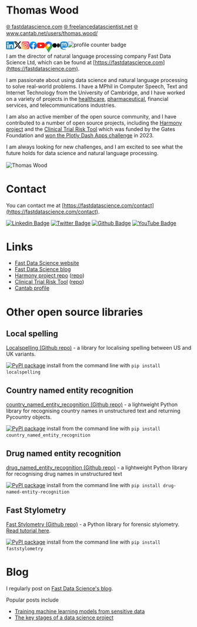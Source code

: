 # Thomas Wood

<div>
  
<a href="https://fastdatascience.com"><span align="left">🌐 fastdatascience.com</span></a>
<a href="https://freelancedatascientist.net"><span align="left">🌐 freelancedatascientist.net</span></a>
<a href="https://www.cantab.net/users/thomas.wood/"><span align="left">🌐 www.cantab.net/users/thomas.wood/</span></a>
</div>

<div>
<a href="https://www.linkedin.com/in/woodthom/"><img align="left" src="https://raw.githubusercontent.com//harmonydata/.github/main/profile/linkedin.svg" alt="Thomas Wood | LinkedIn" width="21px"/></a>
<a href="https://twitter.com/fastdatascienc1"><img align="left" src="https://raw.githubusercontent.com//harmonydata/.github/main/profile/x.svg" alt="Fast Data Science | X" width="21px"/></a>
<a href="https://www.instagram.com/fastdatascience/"><img align="left" src="https://raw.githubusercontent.com//harmonydata/.github/main/profile/instagram.svg" alt="Fast Data Science | Instagram" width="21px"/></a>
<a href="https://www.facebook.com/fastdatascienceltd"><img align="left" src="https://raw.githubusercontent.com//harmonydata/.github/main/profile/fb.svg" alt="Fast Data Science | Facebook" width="21px"/></a>
<a href="https://www.youtube.com/channel/UCLPrDH7SoRT55F6i50xMg5g"><img align="left" src="https://raw.githubusercontent.com//harmonydata/.github/main/profile/yt.svg" alt="Fast Data Science | YouTube" width="21px"/></a>
<a href="https://g.page/fast-data-science"><img align="left" src="https://raw.githubusercontent.com//harmonydata/.github/main/profile/google.svg" alt="Fast Data Science | Google" width="21px"/></a>
<a href="https://medium.com/fast-data-science"><img align="left" src="https://raw.githubusercontent.com//harmonydata/.github/main/profile/medium.svg" alt="Fast Data Science | Medium" width="21px"/></a>
<a href="https://mastodon.social/@fastdatascience"><img align="left" src="https://raw.githubusercontent.com//harmonydata/.github/main/profile/mastodon.svg" alt="Fast Data Science | Mastodon" width="21px"/></a>

</div>

<img src="https://komarev.com/ghpvc/?username=woodthom2" alt="profile counter badge" />


I am the director of natural language processing company Fast Data Science Ltd, which can be found at [https://fastdatascience.com](https://fastdatascience.com).

I am passionate about using data science and natural language processing to solve real-world problems. I have a MPhil in Computer Speech, Text and Internet Technology from the University of Cambridge, and I have worked on a variety of projects in the [healthcare](https://fastdatascience.com/ai-in-healthcare/), [pharmaceutical](https://fastdatascience.com/ai-in-pharma/), financial services, and telecommunications industries.

I am also an active member of the open source community, and I have contributed to a number of open source projects, including the [Harmony project](http://harmonydata.ac.uk/) and the [Clinical Trial Risk Tool](https://clinicaltrialrisk.org) which was funded by the Gates Foundation and [won the Plotly Dash Apps challenge](https://fastdatascience.com/clinical-trial-risk-tool-wins-plotly-dash-challenge/) in 2023.

I am always looking for new challenges, and I am excited to see what the future holds for data science and natural language processing.

<img src="https://github-readme-stats.vercel.app/api?username=woodthom2&?count_private=true&show_icons=true" alt="Thomas Wood" align="center" />

# Contact

You can contact me at [https://fastdatascience.com/contact](https://fastdatascience.com/contact).

[![Linkedin Badge](https://img.shields.io/badge/-woodthom-blue?logo=Linkedin&logoColor=white&link=https://www.linkedin.com/in/woodthom/)](https://www.linkedin.com/in/woodthom/)
[![Twitter Badge](https://img.shields.io/badge/-fastdatascienc1-blue?logo=twitter&logoColor=white&link=https://twitter.com/fastdatascienc1)](https://twitter.com/fastdatascienc1)
[![Github Badge](https://img.shields.io/github/stars/woodthom2)](https://github.com/woodthom2)
[![YouTube Badge](https://img.shields.io/youtube/channel/subscribers/UCLPrDH7SoRT55F6i50xMg5g)](https://www.youtube.com/channel/UCLPrDH7SoRT55F6i50xMg5g)



# Links

* [Fast Data Science website](https://fastdatascience.com/)
* [Fast Data Science blog](https://fastdatascience.com/blog/)
* [Harmony project repo](http://harmonydata.ac.uk/) ([repo](https://github.com/harmonydata/harmony))
* [Clinical Trial Risk Tool](https://fastdatascience.com/clinical-trial-risk-tool/) ([repo](https://github.com/fastdatascience/clinical_trial_risk))
* [Cantab profile](https://www.cantab.net/users/thomas.wood/)

# Other open source libraries

## Local spelling

[Localspelling (Github repo)](https://github.com/fastdatascience/localspelling) - a library for localising spelling between US and UK variants.

[![PyPI package](https://img.shields.io/badge/pip%20install-localspelling-brightgreen)](https://pypi.org/project/localspelling/) install from the command line with `pip install localspelling`

## Country named entity recognition

[country_named_entity_recognition (Github repo)](https://github.com/fastdatascience/country_named_entity_recognition) - a lightweight Python library for recognising country names in unstructured text and returning Pycountry objects.

[![PyPI package](https://img.shields.io/badge/pip%20install-country_named_entity_recognition-brightgreen)](https://pypi.org/project/country_named_entity_recognition/) install from the command line with `pip install country_named_entity_recognition` 

## Drug named entity recognition

[drug_named_entity_recognition (Github repo)](https://github.com/fastdatascience/drug_named_entity_recognition) - a lightweight Python library for recognising drug names in unstructured text

[![PyPI package](https://img.shields.io/badge/pip%20install-drug_named_entity_recognition-brightgreen)](https://pypi.org/project/drug_named_entity_recognition/) install from the command line with `pip install drug-named-entity-recognition` 

## Fast Stylometry

[Fast Stylometry (Github repo)](https://github.com/fastdatascience/faststylometry) - a Python library for forensic stylometry.  [Read tutorial here](https://fastdatascience.com/fast-stylometry-python-library/).

[![PyPI package](https://img.shields.io/badge/pip%20install-faststylometry-brightgreen)](https://pypi.org/project/faststylometry/) install from the command line with `pip install faststylometry` 

# Blog

I regularly post on [Fast Data Science's blog](https://fastdatascience.com/blog/).

Popular posts include

* [Training machine learning models from sensitive data](https://fastdatascience.com/sensitive-data-machine-learning-model/)
* [The key stages of a data science project](https://fastdatascience.com/the-key-stages-of-a-data-science-project/)
